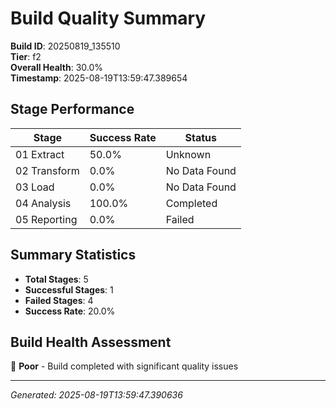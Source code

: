 # Build Quality Summary

**Build ID**: 20250819_135510  
**Tier**: f2  
**Overall Health**: 30.0%  
**Timestamp**: 2025-08-19T13:59:47.389654

## Stage Performance

| Stage | Success Rate | Status |
|-------|-------------|--------|
| 01 Extract | 50.0% | Unknown |
| 02 Transform | 0.0% | No Data Found |
| 03 Load | 0.0% | No Data Found |
| 04 Analysis | 100.0% | Completed |
| 05 Reporting | 0.0% | Failed |


## Summary Statistics

- **Total Stages**: 5
- **Successful Stages**: 1
- **Failed Stages**: 4
- **Success Rate**: 20.0%

## Build Health Assessment

🔴 **Poor** - Build completed with significant quality issues

---
*Generated: 2025-08-19T13:59:47.390636*
